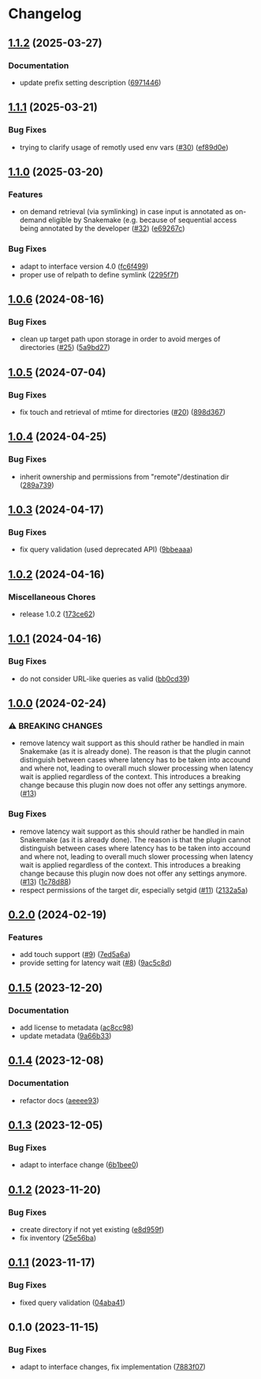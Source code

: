 # Changelog

## [1.1.2](https://github.com/snakemake/snakemake-storage-plugin-fs/compare/v1.1.1...v1.1.2) (2025-03-27)


### Documentation

* update prefix setting description ([6971446](https://github.com/snakemake/snakemake-storage-plugin-fs/commit/6971446cc0336ed9779a408afeb6969fb0c505c1))

## [1.1.1](https://github.com/snakemake/snakemake-storage-plugin-fs/compare/v1.1.0...v1.1.1) (2025-03-21)


### Bug Fixes

* trying to clarify usage of remotly used env vars ([#30](https://github.com/snakemake/snakemake-storage-plugin-fs/issues/30)) ([ef89d0e](https://github.com/snakemake/snakemake-storage-plugin-fs/commit/ef89d0e1bf8eab95cc07b2cfb0c7959a8b96cbc6))

## [1.1.0](https://github.com/snakemake/snakemake-storage-plugin-fs/compare/v1.0.6...v1.1.0) (2025-03-20)


### Features

* on demand retrieval (via symlinking) in case input is annotated as on-demand eligible by Snakemake (e.g. because of sequential access being annotated by the developer ([#32](https://github.com/snakemake/snakemake-storage-plugin-fs/issues/32)) ([e69267c](https://github.com/snakemake/snakemake-storage-plugin-fs/commit/e69267c52dcac00f801881c5c9578b04ca93180e))


### Bug Fixes

* adapt to interface	version	4.0 ([fc6f499](https://github.com/snakemake/snakemake-storage-plugin-fs/commit/fc6f499658bd8e459acf7f21a01acd9f0bbfebf6))
* proper use of relpath to define symlink ([2295f7f](https://github.com/snakemake/snakemake-storage-plugin-fs/commit/2295f7fdcbebaef9ae523fcca3a0bf6dcd356eb7))

## [1.0.6](https://github.com/snakemake/snakemake-storage-plugin-fs/compare/v1.0.5...v1.0.6) (2024-08-16)


### Bug Fixes

* clean up target path upon storage in order to avoid merges of directories ([#25](https://github.com/snakemake/snakemake-storage-plugin-fs/issues/25)) ([5a9bd27](https://github.com/snakemake/snakemake-storage-plugin-fs/commit/5a9bd27a40377b0cadfc51fd576ae98c9ee06668))

## [1.0.5](https://github.com/snakemake/snakemake-storage-plugin-fs/compare/v1.0.4...v1.0.5) (2024-07-04)


### Bug Fixes

* fix touch and retrieval of mtime for directories ([#20](https://github.com/snakemake/snakemake-storage-plugin-fs/issues/20)) ([898d367](https://github.com/snakemake/snakemake-storage-plugin-fs/commit/898d367ddff01282ab0808a66e7d5fe086272b2e))

## [1.0.4](https://github.com/snakemake/snakemake-storage-plugin-fs/compare/v1.0.3...v1.0.4) (2024-04-25)


### Bug Fixes

* inherit ownership and permissions from "remote"/destination dir ([289a739](https://github.com/snakemake/snakemake-storage-plugin-fs/commit/289a73974b60cf5b6d02c1bc50894e7bc8521478))

## [1.0.3](https://github.com/snakemake/snakemake-storage-plugin-fs/compare/v1.0.2...v1.0.3) (2024-04-17)


### Bug Fixes

* fix query validation (used deprecated API) ([9bbeaaa](https://github.com/snakemake/snakemake-storage-plugin-fs/commit/9bbeaaa302683fc08b15c27f1de5b4ab4492f2aa))

## [1.0.2](https://github.com/snakemake/snakemake-storage-plugin-fs/compare/v1.0.1...v1.0.2) (2024-04-16)


### Miscellaneous Chores

* release 1.0.2 ([173ce62](https://github.com/snakemake/snakemake-storage-plugin-fs/commit/173ce62626d49f17fb99fc94519ec981339ffc1e))

## [1.0.1](https://github.com/snakemake/snakemake-storage-plugin-fs/compare/v1.0.0...v1.0.1) (2024-04-16)


### Bug Fixes

* do not consider URL-like queries as valid ([bb0cd39](https://github.com/snakemake/snakemake-storage-plugin-fs/commit/bb0cd390ac288600f61ed4fb7236b8dc2bfdbc03))

## [1.0.0](https://github.com/snakemake/snakemake-storage-plugin-fs/compare/v0.2.0...v1.0.0) (2024-02-24)


### ⚠ BREAKING CHANGES

* remove latency wait support as this should rather be handled in main Snakemake (as it is already done). The reason is that the plugin cannot distinguish between cases where latency has to be taken into accound and where not, leading to overall much slower processing when latency wait is applied regardless of the context. This introduces a breaking change because this plugin now does not offer any settings anymore. ([#13](https://github.com/snakemake/snakemake-storage-plugin-fs/issues/13))

### Bug Fixes

* remove latency wait support as this should rather be handled in main Snakemake (as it is already done). The reason is that the plugin cannot distinguish between cases where latency has to be taken into accound and where not, leading to overall much slower processing when latency wait is applied regardless of the context. This introduces a breaking change because this plugin now does not offer any settings anymore. ([#13](https://github.com/snakemake/snakemake-storage-plugin-fs/issues/13)) ([1c78d88](https://github.com/snakemake/snakemake-storage-plugin-fs/commit/1c78d880925ad1af08195d4035028a9117755551))
* respect permissions of the target dir, especially setgid ([#11](https://github.com/snakemake/snakemake-storage-plugin-fs/issues/11)) ([2132a5a](https://github.com/snakemake/snakemake-storage-plugin-fs/commit/2132a5a845f865fd076235620f8e2a91a2300206))

## [0.2.0](https://github.com/snakemake/snakemake-storage-plugin-fs/compare/v0.1.5...v0.2.0) (2024-02-19)


### Features

* add touch support ([#9](https://github.com/snakemake/snakemake-storage-plugin-fs/issues/9)) ([7ed5a6a](https://github.com/snakemake/snakemake-storage-plugin-fs/commit/7ed5a6a5a6d4208124f946ae9269e72ab0d9e509))
* provide setting for latency wait ([#8](https://github.com/snakemake/snakemake-storage-plugin-fs/issues/8)) ([9ac5c8d](https://github.com/snakemake/snakemake-storage-plugin-fs/commit/9ac5c8ddc89d6a35c36dc991bdc24f1965f42a16))

## [0.1.5](https://github.com/snakemake/snakemake-storage-plugin-fs/compare/v0.1.4...v0.1.5) (2023-12-20)


### Documentation

* add license to metadata ([ac8cc98](https://github.com/snakemake/snakemake-storage-plugin-fs/commit/ac8cc9893590f59d45d2f9b3bbd1660dd5f9fd55))
* update metadata ([9a66b33](https://github.com/snakemake/snakemake-storage-plugin-fs/commit/9a66b3341fdbd58aa1211da2f8f0de0cd0057b4c))

## [0.1.4](https://github.com/snakemake/snakemake-storage-plugin-fs/compare/v0.1.3...v0.1.4) (2023-12-08)


### Documentation

* refactor docs ([aeeee93](https://github.com/snakemake/snakemake-storage-plugin-fs/commit/aeeee9331ae1910e8c4d0a1d76d835043fbfb9f5))

## [0.1.3](https://github.com/snakemake/snakemake-storage-plugin-fs/compare/v0.1.2...v0.1.3) (2023-12-05)


### Bug Fixes

* adapt to interface change ([6b1bee0](https://github.com/snakemake/snakemake-storage-plugin-fs/commit/6b1bee0174f8157a85751fe4ce405890168f474e))

## [0.1.2](https://github.com/snakemake/snakemake-storage-plugin-fs/compare/v0.1.1...v0.1.2) (2023-11-20)


### Bug Fixes

* create directory if not yet existing ([e8d959f](https://github.com/snakemake/snakemake-storage-plugin-fs/commit/e8d959faeea27face12dcb785679cfc7fa45595d))
* fix inventory ([25e56ba](https://github.com/snakemake/snakemake-storage-plugin-fs/commit/25e56ba4b4b5edf44c7838915b3b6ea6f2c95bb8))

## [0.1.1](https://github.com/snakemake/snakemake-storage-plugin-fs/compare/v0.1.0...v0.1.1) (2023-11-17)


### Bug Fixes

* fixed query validation ([04aba41](https://github.com/snakemake/snakemake-storage-plugin-fs/commit/04aba41f4ec858cae4692de3eb8f36077a7ee4f7))

## 0.1.0 (2023-11-15)


### Bug Fixes

* adapt to interface changes, fix implementation ([7883f07](https://github.com/snakemake/snakemake-storage-plugin-fs/commit/7883f078edc4a441c317a14cf0cc63499e2af9b3))
